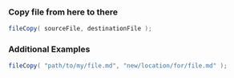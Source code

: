 ### Copy file from here to there




```java
fileCopy( sourceFile, destinationFile );

```


### Additional Examples


```java
fileCopy( "path/to/my/file.md", "new/location/for/file.md" );

```


